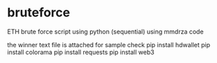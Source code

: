 # bruteforce
ETH brute force script using python (sequential) using mmdrza code


the winner text file is attached for sample check
pip install hdwallet
pip install colorama
pip install requests
pip install web3
